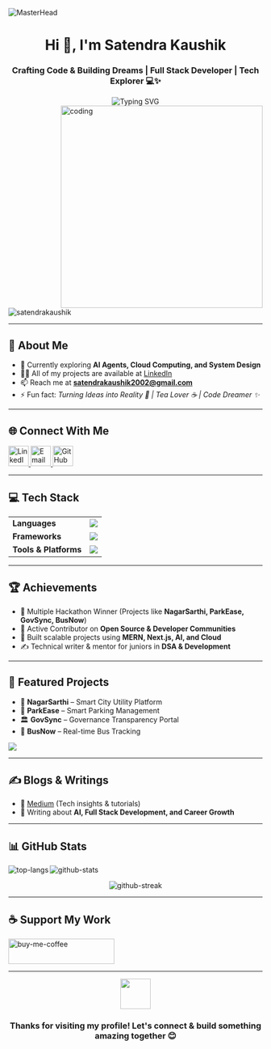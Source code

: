 ![MasterHead](https://user-images.githubusercontent.com/74038190/225813708-98b745f2-7d22-48cf-9150-083f1b00d6c9.gif)

<h1 align="center">Hi 👋, I'm Satendra Kaushik</h1>
<h3 align="center">Crafting Code & Building Dreams | Full Stack Developer | Tech Explorer 💻✨</h3>

<div align="center">
  <img src="https://readme-typing-svg.herokuapp.com?font=Roboto&pause=1000&color=36BCF7FF&random=false&width=435&lines=Full+Stack+Developer;Problem+Solver;Continuous+Learner;Tech+Enthusiast" alt="Typing SVG" />
</div>

<img align="right" alt="coding" width="400" src="https://user-images.githubusercontent.com/55389276/140866485-8fb1c876-9a8f-4d6a-98dc-08c4981eaf70.gif">

<p align="left"> 
  <img src="https://komarev.com/ghpvc/?username=satendrakaushik&label=Profile%20views&color=0e75b6&style=flat" alt="satendrakaushik" /> 
</p>

---

## 🚀 About Me  
- 🌱 Currently exploring **AI Agents, Cloud Computing, and System Design**  
- 👨‍💻 All of my projects are available at [LinkedIn](https://www.linkedin.com/in/satendra-kaushik)  
- 📫 Reach me at **satendrakaushik2002@gmail.com**  
- ⚡ Fun fact: *Turning Ideas into Reality 🚀 | Tea Lover ☕ | Code Dreamer ✨*  

---

## 🌐 Connect With Me  
<p align="left">
  <a href="https://www.linkedin.com/in/satendra-kaushik" target="blank">
    <img src="https://skillicons.dev/icons?i=linkedin" alt="LinkedIn" height="40"/>
  </a>
  <a href="mailto:satendrakaushik2002@gmail.com" target="blank">
    <img src="https://skillicons.dev/icons?i=gmail" alt="Email" height="40"/>
  </a>
  <a href="https://github.com/satendrakaushik" target="blank">
    <img src="https://skillicons.dev/icons?i=github" alt="GitHub" height="40"/>
  </a>
</p>

---

## 💻 Tech Stack  
<table>
  <tr>
    <td><strong>Languages</strong></td>
    <td>
      <img src="https://skillicons.dev/icons?i=js,ts,py,cpp,c" />
    </td>
  </tr>
  <tr>
    <td><strong>Frameworks</strong></td>
    <td>
      <img src="https://skillicons.dev/icons?i=react,redux,nodejs,express,nextjs" />
    </td>
  </tr>
  <tr>
    <td><strong>Tools & Platforms</strong></td>
    <td>
      <img src="https://skillicons.dev/icons?i=mongodb,tailwind,git,vercel,postman,docker" />
    </td>
  </tr>
</table>

---

## 🏆 Achievements  
- 🥇 Multiple Hackathon Winner (Projects like **NagarSarthi, ParkEase, GovSync, BusNow**)  
- 📌 Active Contributor on **Open Source & Developer Communities**  
- 🎯 Built scalable projects using **MERN, Next.js, AI, and Cloud**  
- ✍️ Technical writer & mentor for juniors in **DSA & Development**  

---

## 📂 Featured Projects  
- 🔗 **NagarSarthi** – Smart City Utility Platform  
- 🚖 **ParkEase** – Smart Parking Management  
- 🏛 **GovSync** – Governance Transparency Portal  
- 🚌 **BusNow** – Real-time Bus Tracking  

<p align="left">
  <a href="https://github.com/satendrakaushik?tab=repositories">
    <img src="https://img.shields.io/badge/Explore%20More-000?style=for-the-badge&logo=github" />
  </a>
</p>

---

## ✍️ Blogs & Writings  
- 📌 [Medium](https://medium.com/) (Tech insights & tutorials)  
- 📝 Writing about **AI, Full Stack Development, and Career Growth**  

---

## 📊 GitHub Stats  
<p>
  <img align="left" src="https://github-readme-stats.vercel.app/api/top-langs?username=satendrakaushik&show_icons=true&locale=en&layout=compact" alt="top-langs" />
</p>

<p>
  <img align="center" src="https://github-readme-stats.vercel.app/api?username=satendrakaushik&show_icons=true&locale=en" alt="github-stats" />
</p>

<p align="center">
  <img src="https://github-readme-streak-stats.herokuapp.com/?user=satendrakaushik&" alt="github-streak" />
</p>

---

## ☕ Support My Work  
<p><a href="https://www.buymeacoffee.com/satendraka6"> 
  <img src="https://cdn.buymeacoffee.com/buttons/v2/default-yellow.png" height="50" width="210" alt="buy-me-coffee" />
</a></p>

---

<div align="center">
  <img src="https://raw.githubusercontent.com/Tarikul-Islam-Anik/Animated-Fluent-Emojis/master/Emojis/Smilies/Smiling%20Face%20with%20Sunglasses.png" width="60" height="60" />
  <h3>Thanks for visiting my profile! Let's connect & build something amazing together 😊</h3>
</div>

